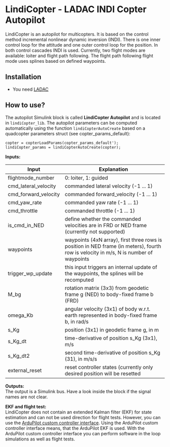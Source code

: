 # LindiCopter - LADAC INDI Copter Autopilot

LindiCopter is an autopilot for multicopters.
It is based on the control method incremental nonlinear dynamic inversion (INDI).
There is one inner control loop for the attitude and one outer control loop for the position.
In both control cascades INDI is used.
Currently, two flight modes are available: loiter and flight path following.
The flight path following flight mode uses splines based on defined waypoints.

## Installation

- You need [LADAC](../../README.md)

## How to use?

The autopilot Simulink block is called __LindiCopter Autopilot__ and is located in `lindiCopter_lib`.
The autopilot parameters can be computed automatically using the function `lindiCopterAutoCreate` based on a quadcopter parameters struct (see copter_params_default):
```
copter = copterLoadParams(copter_params_default');
lindiCopter_params = lindiCopterAutoCreate(copter);
```

**Inputs:**

Input | Explanation
--- | ---
flightmode_number | 0: loiter, 1: guided
cmd_lateral_velocity | commanded lateral velocity (-1 ... 1)
cmd_forward_velocity | commanded forward_velocity (-1 ... 1)
cmd_yaw_rate | commanded yaw rate (-1 ... 1)
cmd_throttle | commanded throttle (-1 ... 1)
is_cmd_in_NED | define whether the commanded velocities are in FRD or NED frame (currently not supported)
waypoints | waypoints (4xN array), first three rows is position in NED frame (in meters), fourth row is velocity in m/s, N is number of waypoints
trigger_wp_update | this input triggers an internal update of the waypoints, the splines will be recomputed
M_bg | rotation matrix (3x3) from geodetic frame g (NED) to body-fixed frame b (FRD)
omega_Kb | angular velocity (3x1) of body w.r.t. earth represented in body-fixed frame b, in rad/s
s_Kg | position (3x1) in geodetic frame g, in m
s_Kg_dt | time-derivative of position s_Kg (3x1), m/s
s_Kg_dt2 | second time-derivative of position s_Kg (31), in m/s/s
external_reset | reset controller states (currently only desired position will be resetted

**Outputs:**  
The output is a Simulink bus.
Have a look inside the block if the signal names are not clear.

**EKF and flight test:**  
LindiCopter does not contain an extended Kalman filter (EKF) for state estimation and can not be used direction for flight tests.
However, you can use the [ArduPilot custom controller interface](https://github.com/iff-gsc/LADAC/tree/main/utilities/interfaces_external_programs/ArduPilot_custom_controller).
Using the ArduPilot custom controller interface means, that the ArduPilot EKF is used.
With the ArduPilot custom controller interface you can perform software in the loop simulations as well as flight tests.

